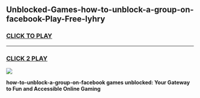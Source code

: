 
## Unblocked-Games-how-to-unblock-a-group-on-facebook-Play-Free-lyhry
<h3>
<a href="https://premium76.site?title=how-to-unblock-a-group-on-facebook&ref=10A">CLICK TO PLAY</a></h3>
<hr>

<h3>
<a href="https://premium76.site?title=how-to-unblock-a-group-on-facebook&ref=10A">CLICK 2 PLAY</a>
  
</h3>

<a href="https://premium76.site?title=how-to-unblock-a-group-on-facebook&ref=10A"><img src="https://clearcache.store/games.png"></a>


**how-to-unblock-a-group-on-facebook games unblocked: Your Gateway to Fun and Accessible Online Gaming**
